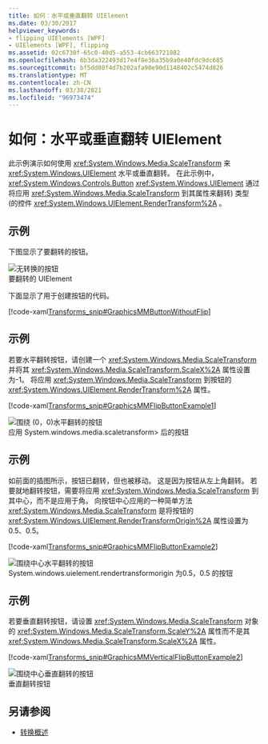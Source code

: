 ```yaml
---
title: 如何：水平或垂直翻转 UIElement
ms.date: 03/30/2017
helpviewer_keywords:
- flipping UIElements [WPF]
- UIElements [WPF], flipping
ms.assetid: 02c6730f-65c0-40d5-a553-4cb663721882
ms.openlocfilehash: 6b3da322493d17e4f8e36a35b9a0e40fdc9dc685
ms.sourcegitcommit: bf5dd80f4d7b202afa90e90d1148402c5474d826
ms.translationtype: MT
ms.contentlocale: zh-CN
ms.lasthandoff: 03/30/2021
ms.locfileid: "96973474"
---
```

# <a name="how-to-flip-a-uielement-horizontally-or-vertically"></a>如何：水平或垂直翻转 UIElement
此示例演示如何使用 <xref:System.Windows.Media.ScaleTransform> 来 <xref:System.Windows.UIElement> 水平或垂直翻转。 在此示例中， <xref:System.Windows.Controls.Button> <xref:System.Windows.UIElement> 通过将应用 <xref:System.Windows.Media.ScaleTransform> 到其属性来翻转) 类型 (的控件 <xref:System.Windows.UIElement.RenderTransform%2A> 。  
  
## <a name="example"></a>示例  
 下图显示了要翻转的按钮。  
  
 ![无转换的按钮](./media/graphicsmm-buttonflipbeforeflip.gif "graphicsmm_buttonflipbeforeflip")  
要翻转的 UIElement  
  
 下面显示了用于创建按钮的代码。  
  
 [!code-xaml[Transforms_snip#GraphicsMMButtonWithoutFlip](~/samples/snippets/csharp/VS_Snippets_Wpf/Transforms_snip/CS/FlipExample.xaml#graphicsmmbuttonwithoutflip)]  
  
## <a name="example"></a>示例  
 若要水平翻转按钮，请创建一个 <xref:System.Windows.Media.ScaleTransform> 并将其 <xref:System.Windows.Media.ScaleTransform.ScaleX%2A> 属性设置为-1。 将应用 <xref:System.Windows.Media.ScaleTransform> 到按钮的 <xref:System.Windows.UIElement.RenderTransform%2A> 属性。  
  
 [!code-xaml[Transforms_snip#GraphicsMMFlipButtonExample1](~/samples/snippets/csharp/VS_Snippets_Wpf/Transforms_snip/CS/FlipExample.xaml#graphicsmmflipbuttonexample1)]  
  
 ![围绕 &#40;0，0&#41;水平翻转的按钮 ](./media/graphicsmm-buttonfliphorizontalflip-displaced.gif "graphicsmm_buttonfliphorizontalflip_displaced")  
应用 System.windows.media.scaletransform> 后的按钮  
  
## <a name="example"></a>示例  
 如前面的插图所示，按钮已翻转，但也被移动。 这是因为按钮从左上角翻转。 若要就地翻转按钮，需要将应用 <xref:System.Windows.Media.ScaleTransform> 到其中心，而不是应用于角。 向按钮中心应用的一种简单方法 <xref:System.Windows.Media.ScaleTransform> 是将按钮的 <xref:System.Windows.UIElement.RenderTransformOrigin%2A> 属性设置为0.5、0.5。  
  
 [!code-xaml[Transforms_snip#GraphicsMMFlipButtonExample2](~/samples/snippets/csharp/VS_Snippets_Wpf/Transforms_snip/CS/FlipExample.xaml#graphicsmmflipbuttonexample2)]  
  
 ![围绕中心水平翻转的按钮](./media/graphicsmm-buttonfliphorizontalflip-inplace.gif "graphicsmm_buttonfliphorizontalflip_inplace")  
System.windows.uielement.rendertransformorigin 为0.5，0.5 的按钮  
  
## <a name="example"></a>示例  
 若要垂直翻转按钮，请设置 <xref:System.Windows.Media.ScaleTransform> 对象的 <xref:System.Windows.Media.ScaleTransform.ScaleY%2A> 属性而不是其 <xref:System.Windows.Media.ScaleTransform.ScaleX%2A> 属性。  
  
 [!code-xaml[Transforms_snip#GraphicsMMVerticalFlipButtonExample2](~/samples/snippets/csharp/VS_Snippets_Wpf/Transforms_snip/CS/FlipExample.xaml#graphicsmmverticalflipbuttonexample2)]  
  
 ![围绕中心垂直翻转的按钮](./media/graphicsmm-buttonflipverticalflip-inplace.gif "graphicsmm_buttonflipverticalflip_inplace")  
垂直翻转按钮  
  
## <a name="see-also"></a>另请参阅

- [转换概述](../graphics-multimedia/transforms-overview.md)
